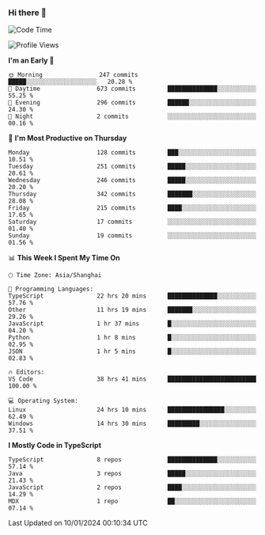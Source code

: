 ### Hi there 👋

<!--
**waynelwz/waynelwz** is a ✨ _special_ ✨ repository because its `README.md` (this file) appears on your GitHub profile.

Here are some ideas to get you started:

- 🔭 I’m currently working on ...
- 🌱 I’m currently learning ...
- 👯 I’m looking to collaborate on ...
- 🤔 I’m looking for help with ...
- 💬 Ask me about ...
- 📫 How to reach me: ...
- 😄 Pronouns: ...
- ⚡ Fun fact: ...
-->

<!--START_SECTION:waka-->
![Code Time](http://img.shields.io/badge/Code%20Time-2%2C313%20hrs%2011%20mins-blue)

![Profile Views](http://img.shields.io/badge/Profile%20Views-0-blue)

**I'm an Early 🐤** 

```text
🌞 Morning                247 commits         █████░░░░░░░░░░░░░░░░░░░░   20.28 % 
🌆 Daytime                673 commits         ██████████████░░░░░░░░░░░   55.25 % 
🌃 Evening                296 commits         ██████░░░░░░░░░░░░░░░░░░░   24.30 % 
🌙 Night                  2 commits           ░░░░░░░░░░░░░░░░░░░░░░░░░   00.16 % 
```
📅 **I'm Most Productive on Thursday** 

```text
Monday                   128 commits         ███░░░░░░░░░░░░░░░░░░░░░░   10.51 % 
Tuesday                  251 commits         █████░░░░░░░░░░░░░░░░░░░░   20.61 % 
Wednesday                246 commits         █████░░░░░░░░░░░░░░░░░░░░   20.20 % 
Thursday                 342 commits         ███████░░░░░░░░░░░░░░░░░░   28.08 % 
Friday                   215 commits         ████░░░░░░░░░░░░░░░░░░░░░   17.65 % 
Saturday                 17 commits          ░░░░░░░░░░░░░░░░░░░░░░░░░   01.40 % 
Sunday                   19 commits          ░░░░░░░░░░░░░░░░░░░░░░░░░   01.56 % 
```


📊 **This Week I Spent My Time On** 

```text
🕑︎ Time Zone: Asia/Shanghai

💬 Programming Languages: 
TypeScript               22 hrs 20 mins      ██████████████░░░░░░░░░░░   57.76 % 
Other                    11 hrs 19 mins      ███████░░░░░░░░░░░░░░░░░░   29.26 % 
JavaScript               1 hr 37 mins        █░░░░░░░░░░░░░░░░░░░░░░░░   04.20 % 
Python                   1 hr 8 mins         █░░░░░░░░░░░░░░░░░░░░░░░░   02.95 % 
JSON                     1 hr 5 mins         █░░░░░░░░░░░░░░░░░░░░░░░░   02.83 % 

🔥 Editors: 
VS Code                  38 hrs 41 mins      █████████████████████████   100.00 % 

💻 Operating System: 
Linux                    24 hrs 10 mins      ████████████████░░░░░░░░░   62.49 % 
Windows                  14 hrs 30 mins      █████████░░░░░░░░░░░░░░░░   37.51 % 
```

**I Mostly Code in TypeScript** 

```text
TypeScript               8 repos             ██████████████░░░░░░░░░░░   57.14 % 
Java                     3 repos             █████░░░░░░░░░░░░░░░░░░░░   21.43 % 
JavaScript               2 repos             ████░░░░░░░░░░░░░░░░░░░░░   14.29 % 
MDX                      1 repo              ██░░░░░░░░░░░░░░░░░░░░░░░   07.14 % 
```




 Last Updated on 10/01/2024 00:10:34 UTC
<!--END_SECTION:waka-->
